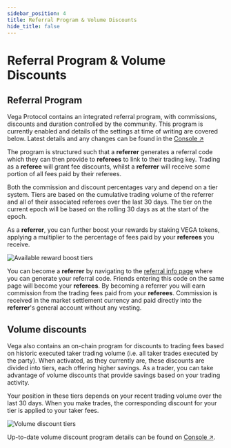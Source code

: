 ```yaml
---
sidebar_position: 4
title: Referral Program & Volume Discounts
hide_title: false
---
```


# Referral Program & Volume Discounts

## Referral Program

Vega Protocol contains an integrated referral program, with commissions, discounts and duration controlled by the community. This program is currently enabled and details of the settings at time of writing are covered below. Latest details and any changes can be found in the [Console ↗](https://vegaprotocol.eth.limo/#/referrals)

The program is structured such that a **referrer** generates a referral code which they can then provide to **referees** to link to their trading key. Trading as a **referee** will grant fee discounts, whilst a **referrer** will receive some portion of all fees paid by their referees.

Both the commission and discount percentages vary and depend on a tier system. Tiers are based on the cumulative trading volume of the referrer and all of their associated referees over the last 30 days. The tier on the current epoch will be based on the rolling 30 days as at the start of the epoch. 

As a **referrer**, you can further boost your rewards by staking VEGA tokens, applying a multiplier to the percentage of fees paid by your **referees** you receive. 

![Available reward boost tiers](/img/101/referral/tiers.png)

You can become a **referrer** by navigating to the [referral info page](https://vegaprotocol.eth.limo/#/referrals/create-code) where you can generate your referral code. Friends entering this code on the same page will become your **referees**. By becoming a referrer you will earn commission from the trading fees paid from your **referees**. Commission is received in the market settlement currency and paid directly into the **referrer**'s general account without any vesting. 

## Volume discounts

Vega also contains an on-chain program for discounts to trading fees based on historic executed taker trading volume (i.e. all taker trades executed by the party). When activated, as they currently are, these discounts are divided into tiers, each offering higher savings. As a trader, you can take advantage of volume discounts that provide savings based on your trading activity.

Your position in these tiers depends on your recent trading volume over the last 30 days. When you make trades, the corresponding discount for your tier is applied to your taker fees.

![Volume discount tiers](/img/101/referral/volume-discount.png)

Up-to-date volume discount program details can be found on [Console ↗](https://vegaprotocol.eth.limo/#/fees).
